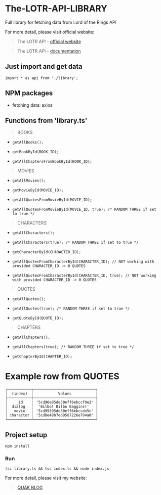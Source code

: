 # The-LOTR-API-LIBRARY
Full library for fetching data from Lord of the Rings API

For more detail, please visit official website:
> The LOTR API - [official website](https://the-one-api.herokuapp.com/)

> The LOTR API - [documentation](https://the-one-api.herokuapp.com/documentation)

## Just import and get data
```
import * as api from './library';
```

## NPM packages
* fetching data: axios

## Functions from 'library.ts'
> BOOKS
  *     getAllBooks();
  *     getBookById(BOOK_ID);
  *     getAllChaptersFromBookById(BOOK_ID);

> MOVIES
  *     getAllMovies();
  *     getMovieById(MOVIE_ID);
  *     getAllQuotesFromMovieById(MOVIE_ID);
  *     getAllQuotesFromMovieById(MOVIE_ID, true); /* RANDOM THREE if set to true */

> CHARACTERS
  *     getAllCharacters();
  *     getAllCharacters(true); /* RANDOM THREE if set to true */
  *     getCharacterById(CHARACTER_ID);
  *     getAllQuotesFromCharacterById(CHARACTER_ID); // NOT working with provided CHARACTER_ID -> 0 QUOTES
  *     getAllQuotesFromCharacterById(CHARACTER_ID, true); // NOT working with provided CHARACTER_ID -> 0 QUOTES

> QUOTES
  *     getAllQuotes();
  *     getAllQuotes(true); /* RANDOM THREE if set to true */
  *     getQuoteById(QUOTE_ID);

> CHAPTERS
  *     getAllChapters();
  *     getAllChapters(true); /* RANDOM THREE if set to true */
  *     getChapterById(CHAPTER_ID);

# Example row from QUOTES
```
┌───────────┬────────────────────────────┐
│  (index)  │           Values           │
├───────────┼────────────────────────────┤
│    _id    │ '5cd96e05de30eff6ebccf0e2' │
│  dialog   │  'Bilbo! Bilbo Baggins!'   │
│   movie   │ '5cd95395de30eff6ebccde5c' │
│ character │ '5cdbe49b7ed9587226e794a0' │
└───────────┴────────────────────────────┘
```

## Project setup
```
npm install
```

### Run
```
tsc library.ts && tsc index.ts && node index.js
```

For more detail, please visit my website:
> [QUAK BLOG](http://quak.com.pl)
